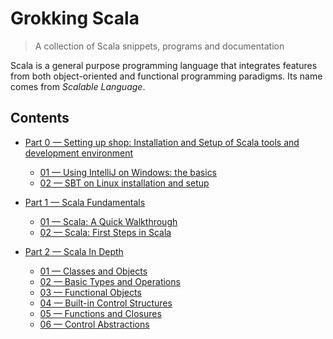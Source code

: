 # Grokking Scala
> A collection of Scala snippets, programs and documentation

Scala is a general purpose programming language that integrates features from both object-oriented and functional programming paradigms. Its name comes from *Scalable Language*.


## Contents

+ [Part 0 &mdash; Setting up shop: Installation and Setup of Scala tools and development environment](./0-setting-up-shop/README.md)
  + [01 &mdash; Using IntelliJ on Windows: the basics](./0-setting-up-shop/01-intellij-windows-basics/README.md)
  + [02 &mdash; SBT on Linux installation and setup](./0-setting-up-shop/02-sbt-on-linux/README.md)
     
+ [Part 1 &mdash; Scala Fundamentals](./1-scala-fundamentals)
  + [01 &mdash; Scala: A Quick Walkthrough](./1-scala-fundamentals/01-quick-scala-walkthrough/)
  + [02 &mdash; Scala: First Steps in Scala](./1-scala-fundamentals/02-first-steps-in-scala/)

+ [Part 2 &mdash; Scala In Depth](./2-scala-in-depth)
  + [01 &mdash; Classes and Objects](./2-scala-in-depth/01-classes-and-objects)
  + [02 &mdash; Basic Types and Operations](./2-scala-in-depth/02-basic-types-and-operations)
  + [03 &mdash; Functional Objects](./2-scala-in-depth/03-functional-objects)
  + [04 &mdash; Built-in Control Structures](./2-scala-in-depth/04-built-in-control-structures)
  + [05 &mdash; Functions and Closures](./2-scala-in-depth/05-functions-and-closures)
  + [06 &mdash; Control Abstractions](./2-scala-in-depth/06-control-abstraction)  
